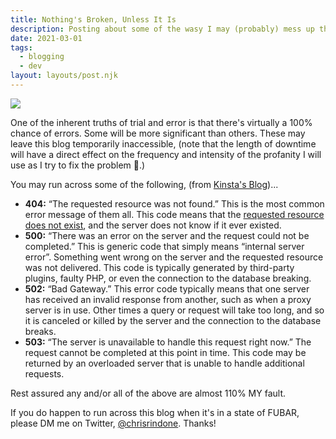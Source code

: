 ```yaml
---
title: Nothing's Broken, Unless It Is
description: Posting about some of the wasy I may (probably) mess up this blog.
date: 2021-03-01
tags:
  - blogging
  - dev
layout: layouts/post.njk
---
```

![](https://res.cloudinary.com/chrisrindone/image/upload/v1614606782/engineering_rkqcfn.jpg)

One of the inherent truths of trial and error is that there's virtually a 100% chance of errors. Some will be more significant than others. These may leave this blog temporarily inaccessible, (note that the length of downtime will have a direct effect on the frequency and intensity of the profanity I will use as I try to fix the problem 🤬.)

You may run across some of the following, (from [Kinsta's Blog](https://kinsta.com/blog/http-status-codes/ "Kinsta's Blog"))...

* **404:** “The requested resource was not found.” This is the most common error message of them all. This code means that the [requested resource does not exist](https://kinsta.com/blog/error-404-not-found/), and the server does not know if it ever existed.
* **500:** “There was an error on the server and the request could not be completed.” This is generic code that simply means “internal server error”. Something went wrong on the server and the requested resource was not delivered. This code is typically generated by third-party plugins, faulty PHP, or even the connection to the database breaking. 
* **502:** “Bad Gateway.” This error code typically means that one server has received an invalid response from another, such as when a proxy server is in use. Other times a query or request will take too long, and so it is canceled or killed by the server and the connection to the database breaks.
* **503:** “The server is unavailable to handle this request right now.” The request cannot be completed at this point in time. This code may be returned by an overloaded server that is unable to handle additional requests.

Rest assured any and/or all of the above are almost 110% MY fault. 

If you do happen to run across this blog when it's in a state of FUBAR, please DM me on Twitter, [@chrisrindone](https://twitter.com/chrisrindone "@chrisrindone"). Thanks!